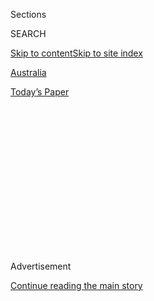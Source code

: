 <div id="app">

<div>

<div>

<div>

<div class="NYTAppHideMasthead css-1q2w90k e1suatyy0">

<div class="section css-ui9rw0 e1suatyy2">

<div class="css-eph4ug er09x8g0">

<div class="css-6n7j50">

</div>

<span class="css-1dv1kvn">Sections</span>

<div class="css-10488qs">

<span class="css-1dv1kvn">SEARCH</span>

</div>

[Skip to content](#site-content)[Skip to site
index](#site-index)

</div>

<div id="masthead-section-label" class="css-1wr3we4 eaxe0e00">

[Australia](https://www.nytimes.com/section/world/australia)

</div>

<div class="css-10698na e1huz5gh0">

</div>

</div>

<div id="masthead-bar-one" class="section hasLinks css-15hmgas e1csuq9d3">

<div class="css-uqyvli e1csuq9d0">

</div>

<div class="css-1uqjmks e1csuq9d1">

</div>

<div class="css-9e9ivx">

[](https://myaccount.nytimes.com/auth/login?response_type=cookie&client_id=vi)

</div>

<div class="css-1bvtpon e1csuq9d2">

[Today’s
Paper](https://www.nytimes.com/section/todayspaper)

</div>

</div>

</div>

</div>

<div data-aria-hidden="false">

<div id="site-content" data-role="main">

<div>

<div class="css-1aor85t" style="opacity:0.000000001;z-index:-1;visibility:hidden">

<div class="css-1hqnpie">

<div class="css-epjblv">

<span class="css-17xtcya">[Australia](/section/world/australia)</span><span class="css-x15j1o">|</span><span class="css-fwqvlz">Australia
Spending Nearly $1 Billion on Cyberdefense as China Tensions
Rise</span>

</div>

<div class="css-k008qs">

<div class="css-1iwv8en">

<span class="css-18z7m18"></span>

<div>

</div>

</div>

<span class="css-1n6z4y">https://nyti.ms/2YJR87n</span>

<div class="css-1705lsu">

<div class="css-4xjgmj">

<div class="css-4skfbu" data-role="toolbar" data-aria-label="Social Media Share buttons, Save button, and Comments Panel with current comment count" data-testid="share-tools">

  - 
  - 
  - 
  - 
    
    <div class="css-6n7j50">
    
    </div>

  - 

</div>

</div>

</div>

</div>

</div>

</div>

<div id="NYT_TOP_BANNER_REGION" class="css-13pd83m">

</div>

<div id="top-wrapper" class="css-1sy8kpn">

<div id="top-slug" class="css-l9onyx">

Advertisement

</div>

[Continue reading the main
story](#after-top)

<div class="ad top-wrapper" style="text-align:center;height:100%;display:block;min-height:250px">

<div id="top" class="place-ad" data-position="top" data-size-key="top">

</div>

</div>

<div id="after-top">

</div>

</div>

<div>

<div id="sponsor-wrapper" class="css-1hyfx7x">

<div id="sponsor-slug" class="css-19vbshk">

Supported by

</div>

[Continue reading the main
story](#after-sponsor)

<div id="sponsor" class="ad sponsor-wrapper" style="text-align:center;height:100%;display:block">

</div>

<div id="after-sponsor">

</div>

</div>

<div class="css-186x18t">

</div>

<div class="css-1vkm6nb ehdk2mb0">

# Australia Spending Nearly $1 Billion on Cyberdefense as China Tensions Rise

</div>

Officials promised to recruit at least 500 cyberspies and build on the
country’s offensive capabilities to take the online battle overseas.

<div class="css-79elbk" data-testid="photoviewer-wrapper">

<div class="css-z3e15g" data-testid="photoviewer-wrapper-hidden">

</div>

<div class="css-1a48zt4 ehw59r15" data-testid="photoviewer-children">

![<span class="css-16f3y1r e13ogyst0" data-aria-hidden="true">Prime
Minister Scott Morrison, seen in May, said that malicious cyberactivity
undermined Australia’s economy and
security.</span><span class="css-cnj6d5 e1z0qqy90" itemprop="copyrightHolder"><span class="css-1ly73wi e1tej78p0">Credit...</span><span><span>Mick
Tsikas/EPA, via
Shutterstock</span></span></span>](https://static01.nyt.com/images/2020/06/30/world/30oz-cyber-1/merlin_172511202_fa9bc323-92eb-46a8-8176-39e51ec38ce8-articleLarge.jpg?quality=75&auto=webp&disable=upscale)

</div>

</div>

<div class="css-18e8msd">

<div class="css-vp77d3 epjyd6m0">

<div class="css-hus3qt ey68jwv0" data-aria-hidden="true">

[![Damien
Cave](https://static01.nyt.com/images/2018/10/08/multimedia/author-damien-cave/author-damien-cave-thumbLarge.png
"Damien Cave")](https://www.nytimes.com/by/damien-cave)

</div>

<div class="css-1baulvz">

By [<span class="css-1baulvz last-byline" itemprop="name">Damien
Cave</span>](https://www.nytimes.com/by/damien-cave)

</div>

</div>

  - June 30,
    2020

  - 
    
    <div class="css-4xjgmj">
    
    <div class="css-d8bdto" data-role="toolbar" data-aria-label="Social Media Share buttons, Save button, and Comments Panel with current comment count" data-testid="share-tools">
    
      - 
      - 
      - 
      - 
        
        <div class="css-6n7j50">
        
        </div>
    
      - 
    
    </div>
    
    </div>

</div>

</div>

<div class="section meteredContent css-1r7ky0e" name="articleBody" itemprop="articleBody">

<div class="css-1fanzo5 StoryBodyCompanionColumn">

<div class="css-53u6y8">

SYDNEY, Australia — Confronting a surge of cyberattacks attributed to
the Chinese government, Australia moved to bolster its defenses on
Tuesday, promising to recruit at least 500 cyberspies and build on its
ability to take the battle overseas.

The investment of 1.35 billion Australian dollars ($930 million) over
the next decade is the largest the country has ever made in cyberweapons
and defenses.

It follows what Prime Minister Scott Morrison has described as a sharp
increase in the frequency, scale and sophistication of online attacks —
and, more broadly, a [steady deterioration in
relations](https://www.nytimes.com/2020/06/26/world/australia/politician-home-raid-china-influence.html)
between Australia and China.

“The federal government’s top priority is protecting our nation’s
economy, national security and sovereignty,” Mr. Morrison said Tuesday.
“Malicious cyberactivity undermines that.”

</div>

</div>

<div class="css-1fanzo5 StoryBodyCompanionColumn">

<div class="css-53u6y8">

The new initiative points to growing frustration in Australia with what
current and former intelligence officials have described as a
relentless, increasingly [aggressive campaign by
China](https://www.nytimes.com/2019/05/20/world/australia/australia-china.html)
to spy on, disrupt and threaten the country’s government, vital
infrastructure and most important industries.

The full details of attacks that appear to have come from China are
still mostly hidden — Australian officials remain wary of provoking
Beijing by naming and shaming culprits — but the public record now
includes several examples of elaborate hacking that has less to do with
theft for profit than growing aggression against a rival government.

In January of last year, for example, hackers [found their way into the
computer
systems](https://www.nytimes.com/2019/02/07/world/australia/cyberattack-parliament-hack.html)
of the Australian Parliament. A year before that, security experts said
that tools commonly used by Chinese hackers had been deployed in attacks
on [Australia’s Defense
Department](https://www.smh.com.au/world/north-america/tens-of-thousands-of-australian-firms-could-be-affected-by-chinese-hack-top-official-20181221-p50nl0.html)
and [the Australian National
University](https://www.smh.com.au/politics/federal/chinese-hackers-breach-anu-putting-national-security-at-risk-20180706-p4zq0q.html).

Two weeks ago, Australian officials said a wide range of political and
private-sector organizations had come under attack by a “sophisticated
state-based cyberactor” — a reference that most cybersecurity experts
took to mean China.

And there are hints that the tools being deployed are increasingly
ambitious and dangerous.

In one attack earlier this year, hackers used a compromised email
account from the Indonesian Embassy in Australia to send a Word document
to a staff member in the office of the top leader in the state of
Western Australia.

</div>

</div>

<div class="css-1fanzo5 StoryBodyCompanionColumn">

<div class="css-53u6y8">

The attachment contained an invisible cyberattack tool called Aria-body,
which had never been detected before and had alarming new capabilities.
It allowed hackers to remotely take over a computer, to copy, delete or
create files, and to carry out extensive searches of the device.

A cybersecurity company in Israel [later
linked](https://www.nytimes.com/2020/05/07/world/asia/china-hacking-military-aria.html)
Aria-body to a group of hackers, called Naikon, that has been traced to
the Chinese military.

Peter Jennings, a former defense and intelligence official who heads the
Australian Strategic Policy Institute, said Beijing had leapfrogged
other countries in its cyberabilities and the frequency of its attacks.

“It’s just reaching unprecedented heights of activity,” he said. “Yes,
it’s true countries do spy on each other; the problem here is the
all-pervasive nature of what China is doing. In many ways, big and
small, there are hints of bullying and coercion.”

The attacks, while constant, have become more troublesome since
Australia angered China by [calling for an international
inquiry](https://www.nytimes.com/2020/05/11/world/australia/coronavirus-china-inquiry.html)
into the roots of the coronavirus outbreak. In Beijing, any questioning
of [the official
narrative](https://www.nytimes.com/2020/04/08/world/asia/coronavirus-china-narrative.html)
that China defeated the virus as quickly as possible is seen as an
insult.

The rising tensions between the two countries have already affected
trade — with China cutting imports of barley and beef — and neither
country has made a public effort to reconcile. China has also tried to
turn the cyberspying accusations [back on
Australia](https://www.abc.net.au/news/2020-06-29/chinese-state-media-says-australia-is-stepping-up-spy-activities/12402032?utm_source=sfmc&utm_medium=email&utm_content=&utm_campaign=%5bnews_sfmc_newsmail_pm_df_!n1%5d%3a8935&user_id=fd273ea9ec95db56c7d3affcb610d4d0e8fcb4982c0e24bcb107bc2167382d75&WT.tsrc=email&WT.mc_id=Email%7c%5bnews_sfmc_newsmail_pm_df_!n1%5d%7c8935ABCNewsmail_topstories_articlelink),
with its state media claiming that Beijing disrupted an Australian
operation two years ago.

The response on the cyberfront that Australia outlined on Tuesday starts
with personnel. Roughly a third of the funding will go toward hiring
hundreds of cybersecurity experts to study and share information about
the evolution of emerging threats, and to create countermeasures of
their own.

</div>

</div>

<div class="css-1fanzo5 StoryBodyCompanionColumn">

<div class="css-53u6y8">

The Australian Signals Directorate and the Australian Cyber Security
Center will build up their capacity to defend against attacks and their
connections with the companies that run the country’s digital networks.

The defense minister, Senator Linda Reynolds, said in a statement that
the investment aimed to create a rapid-response process that would
“prevent malicious cyberactivity from reaching millions of Australians
by blocking known malicious websites and computer viruses at speed.”

Mr. Jennings said the investment was substantial and needed. He added
that it would most likely be a down payment.

“The need for more investment in cybersecurity, both defense and
offense, will keep growing,” he said. “This won’t be the last
investment, I’m sure.”

</div>

</div>

<div>

</div>

</div>

<div>

</div>

<div>

</div>

<div>

</div>

<div>

<div id="bottom-wrapper" class="css-1ede5it">

<div id="bottom-slug" class="css-l9onyx">

Advertisement

</div>

[Continue reading the main
story](#after-bottom)

<div id="bottom" class="ad bottom-wrapper" style="text-align:center;height:100%;display:block;min-height:90px">

</div>

<div id="after-bottom">

</div>

</div>

</div>

</div>

</div>

## Site Index

<div>

</div>

## Site Information Navigation

  - [© <span>2020</span> <span>The New York Times
    Company</span>](https://help.nytimes.com/hc/en-us/articles/115014792127-Copyright-notice)

<!-- end list -->

  - [NYTCo](https://www.nytco.com/)
  - [Contact
    Us](https://help.nytimes.com/hc/en-us/articles/115015385887-Contact-Us)
  - [Work with us](https://www.nytco.com/careers/)
  - [Advertise](https://nytmediakit.com/)
  - [T Brand Studio](http://www.tbrandstudio.com/)
  - [Your Ad
    Choices](https://www.nytimes.com/privacy/cookie-policy#how-do-i-manage-trackers)
  - [Privacy](https://www.nytimes.com/privacy)
  - [Terms of
    Service](https://help.nytimes.com/hc/en-us/articles/115014893428-Terms-of-service)
  - [Terms of
    Sale](https://help.nytimes.com/hc/en-us/articles/115014893968-Terms-of-sale)
  - [Site
    Map](https://spiderbites.nytimes.com)
  - [Help](https://help.nytimes.com/hc/en-us)
  - [Subscriptions](https://www.nytimes.com/subscription?campaignId=37WXW)

</div>

</div>

</div>

</div>
